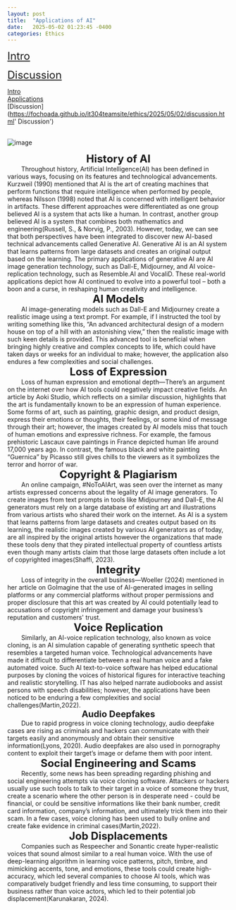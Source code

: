 ```yaml
---
layout: post
title:  "Applications of AI"
date:   2025-05-02 01:23:45 -0400
categories: Ethics
---
```


<a href="https://fochoada.github.io/it304teamsite/ethics/2025/05/02/intro.html" style="font-size:24px;" title="Intro">Intro</a>

<a href="https://fochoada.github.io/it304teamsite/ethics/2025/05/02/discussion.html" style="font-size:24px;" title="Discussion">Discussion</a>

[Intro](https://fochoada.github.io/it304teamsite/ethics/2025/05/02/intro.html 'Intro')<br />
[Applications](https://fochoada.github.io/it304teamsite/ethics/2025/05/02/application.html 'Applications')<br />
[Discussion](https://fochoada.github.io/it304teamsite/ethics/2025/05/02/discussion.html' Discussion')<br />
<br />

[application]: # 
![image](/it304teamsite/assets/images/intro2.png) <br />

<div style="text-align: center;">
  <span style="font-size:24px; font-weight:bold;">History of AI</span>
</div>
&nbsp;&nbsp;&nbsp;&nbsp;&nbsp;&nbsp;&nbsp;&nbsp;Throughout history, Artificial Intelligence(AI) has been defined in various ways, focusing on its features and technological advancements. Kurzweil (1990) mentioned that AI is the art of creating machines that perform functions that require intelligence when performed by people, whereas Nilsson (1998) noted that AI is concerned with intelligent behavior in artifacts. These different approaches were differentiated as one group believed AI is a system that acts like a human. In contrast, another group believed AI is a system that combines both mathematics and engineering(Russell, S., & Norvig, P., 2003). However, today, we can see that both perspectives have been integrated to discover new AI-based technical advancements called Generative AI. Generative AI is an AI system that learns patterns from large datasets and creates an original output based on the learning. The primary applications of generative AI are AI image generation technology, such as Dall-E, Midjourney, and AI voice-replication technology, such as Resemble.AI and VocaliD. These real-world applications depict how AI continued to evolve into a powerful tool – both a boon and a curse, in reshaping human creativity and intelligence. 

<div style="text-align: center;">
  <span style="font-size:24px; font-weight:bold;">AI Models</span>
</div>
&nbsp;&nbsp;&nbsp;&nbsp;&nbsp;&nbsp;&nbsp;&nbsp;AI image-generating models such as Dall-E and Midjourney create a realistic image using a text prompt. For example, if I instructed the tool by writing something like this, “An advanced architectural design of a modern house on top of a hill with an astonishing view,” then the realistic image with such keen details is provided. This advanced tool is beneficial when bringing highly creative and complex concepts to life, which could have taken days or weeks for an individual to make; however, the application also endures a few complexities and social challenges.

<div style="text-align: center;">
  <span style="font-size:24px; font-weight:bold;">Loss of Expression</span>
</div>
&nbsp;&nbsp;&nbsp;&nbsp;&nbsp;&nbsp;&nbsp;&nbsp;Loss of human expression and emotional depth—There’s an argument on the internet over how AI tools could negatively impact creative fields. An article by Aoki Studio, which reflects on a similar discussion, highlights that the art is fundamentally known to be an expression of human experience. Some forms of art, such as painting, graphic design, and product design, express their emotions or thoughts, their feelings, or some kind of message through their art; however, the images created by AI models miss that touch of human emotions and expressive richness. For example, the famous prehistoric Lascaux cave paintings in France depicted human life around 17,000 years ago. In contrast, the famous black and white painting “Guernica” by Picasso still gives chills to the viewers as it symbolizes the terror and horror of war.

<div style="text-align: center;">
  <span style="font-size:24px; font-weight:bold;">Copyright & Plagiarism</span>
</div>
&nbsp;&nbsp;&nbsp;&nbsp;&nbsp;&nbsp;&nbsp;&nbsp;An online campaign, #NoToAIArt, was seen over the internet as many artists expressed concerns about the legality of AI image generators. To create images from text prompts in tools like Midjourney and Dall-E, the AI generators must rely on a large database of existing art and illustrations from various artists who shared their work on the internet. As AI is a system that learns patterns from large datasets and creates output based on its learning, the realistic images created by various AI generators as of today, are all inspired by the original artists however the organizations that made these tools deny that they pirated intellectual property of countless artists even though many artists claim that those large datasets often include a lot of copyrighted images(Shaffi, 2023).

<div style="text-align: center;">
  <span style="font-size:24px; font-weight:bold;">Integrity</span>
</div>
&nbsp;&nbsp;&nbsp;&nbsp;&nbsp;&nbsp;&nbsp;&nbsp;Loss of integrity in the overall business—Woeller (2024) mentioned in her article on GoImagine that the use of AI-generated images in selling platforms or any commercial platforms without proper permissions and proper disclosure that this art was created by AI could potentially lead to accusations of copyright infringement and damage your business’s reputation and customers' trust. 

<div style="text-align: center;">
  <span style="font-size:24px; font-weight:bold;">Voice Replication</span>
</div>
&nbsp;&nbsp;&nbsp;&nbsp;&nbsp;&nbsp;&nbsp;&nbsp;Similarly, an AI-voice replication technology, also known as voice cloning, is an AI simulation capable of generating synthetic speech that resembles a targeted human voice. Technological advancements have made it difficult to differentiate between a real human voice and a fake automated voice. Such AI text-to-voice software has helped educational purposes by cloning the voices of historical figures for interactive teaching and realistic storytelling. IT has also helped narrate audiobooks and assist persons with speech disabilities; however, the applications have been noticed to be enduring a few complexities and social challenges(Martin,2022).

<div style="text-align: center;">
  <span style="font-size:20px; font-weight:bold;">Audio Deepfakes</span>
</div>
&nbsp;&nbsp;&nbsp;&nbsp;&nbsp;&nbsp;&nbsp;&nbsp;Due to rapid progress in voice cloning technology, audio deepfake cases are rising as criminals and hackers can communicate with their targets easily and anonymously and obtain their sensitive information(Lyons, 2020). Audio deepfakes are also used in pornography content to exploit their target’s image or defame them with poor intent. 

<div style="text-align: center;">
  <span style="font-size:24px; font-weight:bold;">Social Engineering and Scams</span>
</div>
&nbsp;&nbsp;&nbsp;&nbsp;&nbsp;&nbsp;&nbsp;&nbsp;Recently, some news has been spreading regarding phishing and social engineering attempts via voice cloning software. Attackers or hackers usually use such tools to talk to their target in a voice of someone they trust, create a scenario where the other person is in desperate need - could be financial, or could be sensitive informations like their bank number, credit card information, company’s information, and ultimately trick them into their scam. In a few cases, voice cloning has been used to bully online and create fake evidence in criminal cases(Martin,2022).

<div style="text-align: center;">
  <span style="font-size:24px; font-weight:bold;">Job Displacements</span>
</div>
&nbsp;&nbsp;&nbsp;&nbsp;&nbsp;&nbsp;&nbsp;&nbsp;Companies such as Respeecher and Sonantic create hyper-realistic voices that sound almost similar to a real human voice. With the use of deep-learning algorithm in learning voice patterns, pitch, timbre, and mimicking accents, tone, and emotions, these tools could create high-accuracy, which led several companies to choose AI tools, which was comparatively budget friendly and less time consuming, to support their business rather than voice actors, which led to their potential job displacement(Karunakaran, 2024).



